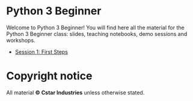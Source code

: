 # Python 3 Beginner

Welcome to Python 3 Beginner! You will find here all the material for the Python 3 Beginner class: slides, teaching notebooks, demo sessions and workshops.

* [Session 1: First Steps](001-First-Steps)

# Copyright notice

All material **&copy; Cstar Industries** unless otherwise stated.
